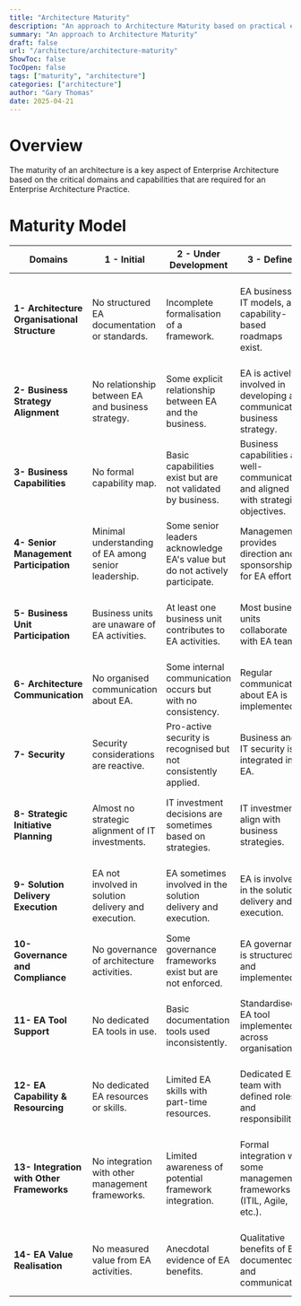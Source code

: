 ```yaml
---
title: "Architecture Maturity"
description: "An approach to Architecture Maturity based on practical experienced and the adoption of Enterprise Architecture in an organisation."
summary: "An approach to Architecture Maturity"
draft: false
url: "/architecture/architecture-maturity"
ShowToc: false
TocOpen: false
tags: ["maturity", "architecture"]
categories: ["architecture"]
author: "Gary Thomas"
date: 2025-04-21
---
```


# Overview

The maturity of an architecture is a key aspect of Enterprise Architecture based on the critical domains and capabilities that are required for an Enterprise Architecture Practice.

# Maturity Model


| Domains | 1 - Initial | 2 - Under Development | 3 - Defined | 4 - Managed | 5 - Measured |
|---------|-------------|----------------------|-------------|-------------|-------------|
| **1- Architecture Organisational Structure** | No structured EA documentation or standards. | Incomplete formalisation of a framework. | EA business & IT models, and capability-based roadmaps exist. | EA is regularly updated, and an iterative methodology is used. | EA drives continuous improvement and innovation using data-driven capability insights. |
| **2- Business Strategy Alignment** | No relationship between EA and business strategy. | Some explicit relationship between EA and the business. | EA is actively involved in developing and communicating business strategy. | EA has a process to disseminate strategies throughout their firm. | Capability's measured outcomes are derived from strategy. |
| **3- Business Capabilities** | No formal capability map. | Basic capabilities exist but are not validated by business. | Business capabilities are well-communicated and aligned with strategic objectives. | Capabilities aligned with stakeholders, applications, information, and processes. | KPIs are tracked for important business capabilities. |
| **4- Senior Management Participation** | Minimal understanding of EA among senior leadership. | Some senior leaders acknowledge EA's value but do not actively participate. | Management provides direction and sponsorship for EA efforts. | Senior management uses EA to drive strategic decisions. | Financial metrics, like ROI, used to measure the performance of EA. |
| **5- Business Unit Participation** | Business units are unaware of EA activities. | At least one business unit contributes to EA activities. | Most business units collaborate with EA teams. | EA is included in the planning process of the organisation. | Financial metrics, like ROI, used to measure the performance of EA. |
| **6- Architecture Communication** | No organised communication about EA. | Some internal communication occurs but with no consistency. | Regular communication about EA is implemented. | EA communication is a structured and continuous process. | Engagement metrics are in place to measure EA communication. |
| **7- Security** | Security considerations are reactive. | Pro-active security is recognised but not consistently applied. | Business and IT security is integrated into EA. | A managed and formal security architecture exists. | Risk reduction metrics and threat incident readiness measures exist. |
| **8- Strategic Initiative Planning** | Almost no strategic alignment of IT investments. | IT investment decisions are sometimes based on strategies. | IT investments align with business strategies. | IT spending managed using business outcomes tied to strategies. | Project outcomes measured and decisions continuously optimised. |
| **9- Solution Delivery Execution** | EA not involved in solution delivery and execution. | EA sometimes involved in the solution delivery and execution. | EA is involved in the solution delivery and execution. | Projects and requirements based on capability-based roadmaps. | EA involvement in the solution delivery and execution measured. |
| **10- Governance and Compliance** | No governance of architecture activities. | Some governance frameworks exist but are not enforced. | EA governance is structured and implemented. | EA Governance is actively used for business decision-making. | EA Governance is measured and optimised for effectiveness. |
| **11- EA Tool Support** | No dedicated EA tools in use. | Basic documentation tools used inconsistently. | Standardised EA tool implemented across organisation. | Integrated EA toolset with repositories and modelling capabilities. | Advanced analytics and reporting from EA tools drive decision-making. |
| **12- EA Capability & Resourcing** | No dedicated EA resources or skills. | Limited EA skills with part-time resources. | Dedicated EA team with defined roles and responsibilities. | EA skills formally developed with training and certification programmes. | Centre of Excellence established with specialised EA expertise. |
| **13- Integration with Other Frameworks** | No integration with other management frameworks. | Limited awareness of potential framework integration. | Formal integration with some management frameworks (ITIL, Agile, etc.). | Comprehensive integration across multiple frameworks with clear touchpoints. | Measured synergies across integrated frameworks demonstrating enhanced value. |
| **14- EA Value Realisation** | No measured value from EA activities. | Anecdotal evidence of EA benefits. | Qualitative benefits of EA documented and communicated. | Formal EA value metrics established and regularly reported. | Quantifiable EA ROI demonstrated with continuous value optimisation. |
